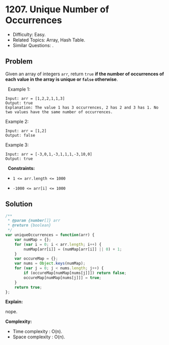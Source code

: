 # 1207. Unique Number of Occurrences

- Difficulty: Easy.
- Related Topics: Array, Hash Table.
- Similar Questions: .

## Problem

Given an array of integers `arr`, return `true` **if the number of occurrences of each value in the array is **unique** or **`false`** otherwise**.

 
Example 1:

```
Input: arr = [1,2,2,1,1,3]
Output: true
Explanation: The value 1 has 3 occurrences, 2 has 2 and 3 has 1. No two values have the same number of occurrences.
```

Example 2:

```
Input: arr = [1,2]
Output: false
```

Example 3:

```
Input: arr = [-3,0,1,-3,1,1,1,-3,10,0]
Output: true
```

 
**Constraints:**


	
- `1 <= arr.length <= 1000`
	
- `-1000 <= arr[i] <= 1000`



## Solution

```javascript
/**
 * @param {number[]} arr
 * @return {boolean}
 */
var uniqueOccurrences = function(arr) {
    var numMap = {};
    for (var i = 0; i < arr.length; i++) {
        numMap[arr[i]] = (numMap[arr[i]] || 0) + 1;
    }
    var occureMap = {};
    var nums = Object.keys(numMap);
    for (var j = 0; j < nums.length; j++) {
        if (occureMap[numMap[nums[j]]]) return false;
        occureMap[numMap[nums[j]]] = true;
    }
    return true;
};
```

**Explain:**

nope.

**Complexity:**

* Time complexity : O(n).
* Space complexity : O(n).
